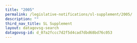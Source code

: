 ```yaml
---
title: "2005"
permalink: /legislative-notifications/sl-supplement/2005/
description: ""
third_nav_title: SL Supplement
layout: datagovsg-search
datagovsg-id: d_07a2fccc7d2f5d4cad7dbd68bd76c053
---
```

